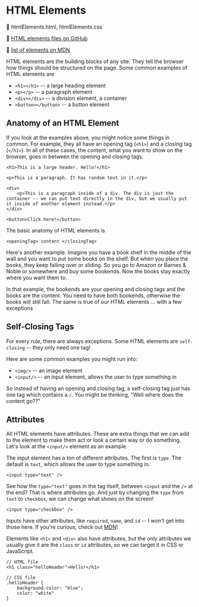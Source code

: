 # HTML Elements

📂 htmlElements.html, htmlElements.css

🔗 [HTML elements files on GitHub](https://github.com/Lasseignejk/DC-Notes/tree/main/HTML/HTMLElements)

📓 [list of elements on MDN](https://developer.mozilla.org/en-US/docs/Web/HTML/Element)

HTML elements are the building blocks of any site. They tell the browser how things should be structured on the page.
Some common examples of HTML elements are

-   `<h1></h1>` -- a large heading element
-   `<p></p>` -- a paragraph element
-   `<div></div>` -- a division element, a container
-   `<button></button>` -- a button element

## Anatomy of an HTML Element

If you look at the examples above, you might notice some things in common. For example, they all have an opening tag (`<h1>`) and a closing tag (`</h1>`). In all of these cases, the content, what you want to show on the browser, goes in between the opening and closing tags.

    <h1>This is a large header. Hello!</h1>

    <p>This is a paragraph. It has random text in it.</p>

    <div>
        <p>This is a paragraph inside of a div. The div is just the container -- we can put text directly in the div, but we usually put it inside of another element instead.</p>
    </div>

    <button>Click here!</button>

The basic anatomy of HTML elements is

    <openingTag> content </closingTag>

Here's another example. Imagine you have a book shelf in the middle of the wall and you want to put some books on the shelf. But when you place the books, they keep falling over or sliding. So you go to Amazon or Barnes & Noble or somewhere and buy some bookends. Now the books stay exactly where you want them to.

In that example, the bookends are your opening and closing tags and the books are the content. You need to have both bookends, otherwise the books will still fall. The same is true of our HTML elements ... with a few exceptions

## Self-Closing Tags

For every rule, there are always exceptions. Some HTML elements are `self-closing` -- they only need one tag!

Here are some common examples you might run into:

-   `<img/>` -- an image element
-   `<input/>` -- an input element, allows the user to type something in

So instead of having an opening and closing tag, a self-closing tag just has one tag which contains a `/`. You might be thinking, "Well where does the content go??"

## Attributes

All HTML elements have attributes. These are extra things that we can add to the element to make them act or look a certain way or do something. Let's look at the `<input/>` element as an example.

The input element has a ton of different attributes. The first is `type`. The default is `text`, which allows the user to type something in.

    <input type="text" />

See how the `type="text"` goes in the tag itself, between `<input` and the `/>` at the end? That is where attributes go. And just by changing the `type` from `text` to `checkbox`, we can change what shows on the screen!

    <input type="checkbox" />

Inputs have other attributes, like `required`, `name`, and `id` -- I won't get into those here. If you're curious, check out [MDN](https://developer.mozilla.org/en-US/docs/Web/HTML/Element/input)!

Elements like `<h1>` and `<div>` also have attributes, but the only attributes we usually give it are the `class` or `id` attributes, so we can target it in CSS or JavaScript.

    // HTML file
    <h1 class="helloHeader">Hello!</h1>

    // CSS file
    .helloHeader {
        background-color: "blue";
        color: "white"
    }

